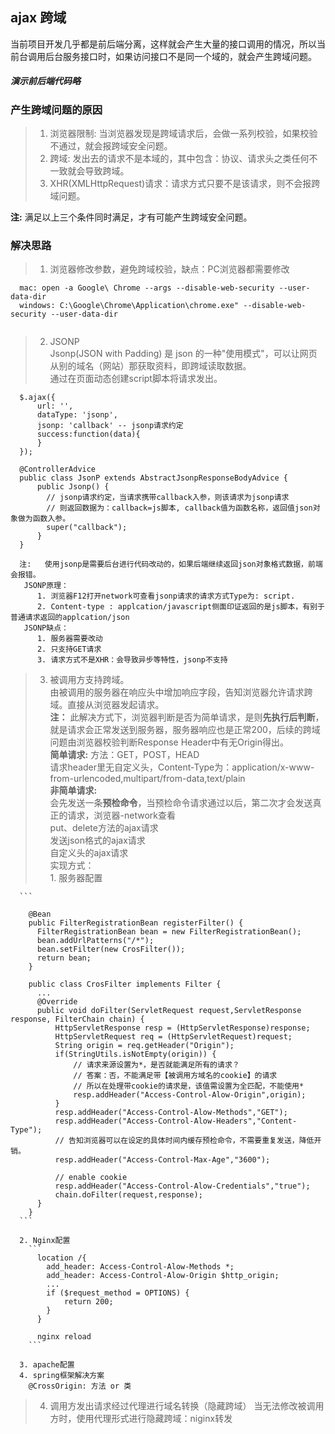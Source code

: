 ## ajax 跨域
当前项目开发几乎都是前后端分离，这样就会产生大量的接口调用的情况，所以当前台调用后台服务接口时，如果访问接口不是同一个域的，就会产生跨域问题。  

##### 演示前后端代码略  

### 产生跨域问题的原因    
>1. 浏览器限制: 当浏览器发现是跨域请求后，会做一系列校验，如果校验不通过，就会报跨域安全问题。  
>2. 跨域: 发出去的请求不是本域的，其中包含：协议、请求头之类任何不一致就会导致跨域。  
>3. XHR(XMLHttpRequest)请求：请求方式只要不是该请求，则不会报跨域问题。    

**注:**  满足以上三个条件同时满足，才有可能产生跨域安全问题。   

### 解决思路  
>1. 浏览器修改参数，避免跨域校验，缺点：PC浏览器都需要修改    
  ```  
    mac: open -a Google\ Chrome --args --disable-web-security --user-data-dir  
    windows: C:\Google\Chrome\Application\chrome.exe" --disable-web-security --user-data-dir  
    
 ```   
>2. JSONP  
Jsonp(JSON with Padding) 是 json 的一种"使用模式"，可以让网页从别的域名（网站）那获取资料，即跨域读取数据。  
通过在页面动态创建script脚本将请求发出。
```  
  $.ajax({
      url: '',
      dataType: 'jsonp',
      jsonp: 'callback' -- jsonp请求约定
      success:function(data){
      }
  });    
  
  @ControllerAdvice
  public class JsonP extends AbstractJsonpResponseBodyAdvice {
      public Jsonp() {
        // jsonp请求约定，当请求携带callback入参，则该请求为jsonp请求
        // 则返回数据为：callback=js脚本, callback值为函数名称，返回值json对象做为函数入参。
        super("callback");
      }
  }  
  
  注:   使用jsonp是需要后台进行代码改动的，如果后端继续返回json对象格式数据，前端会报错。  
   JSONP原理：  
      1. 浏览器F12打开network可查看jsonp请求的请求方式Type为: script.  
      2. Content-type : applcation/javascript侧面印证返回的是js脚本，有别于普通请求返回的applcation/json  
   JSONP缺点：
      1. 服务器需要改动  
      2. 只支持GET请求
      3. 请求方式不是XHR：会导致异步等特性，jsonp不支持 
```            
>3. 被调用方支持跨域。  
    由被调用的服务器在响应头中增加响应字段，告知浏览器允许请求跨域。直接从浏览器发起请求。  
    **注：** 此解决方式下，浏览器判断是否为简单请求，是则**先执行后判断**，就是请求会正常发送到服务器，服务器响应也是正常200，后续的跨域问题由浏览器校验判断Response Header中有无Origin得出。   
    **简单请求:** 
      方法：GET，POST，HEAD  
      请求header里无自定义头，Content-Type为：application/x-www-from-urlencoded,multipart/from-data,text/plain  
    **非简单请求:**  
      会先发送一条**预检命令**，当预检命令请求通过以后，第二次才会发送真正的请求，浏览器-network查看  
      put、delete方法的ajax请求  
      发送json格式的ajax请求  
      自定义头的ajax请求    
    实现方式：  
      1. 服务器配置    
      
      ```  
      
        @Bean  
        public FilterRegistrationBean registerFilter() {
          FilterRegistrationBean bean = new FilterRegistrationBean();
          bean.addUrlPatterns("/*");
          bean.setFilter(new CrosFilter());
          return bean;
        }
        
        public class CrosFilter implements Filter {
          ... 
          @Override
          public void doFilter(ServletRequest request,ServletResponse response, FilterChain chain) {
              HttpServletResponse resp = (HttpServletResponse)response;
              HttpServletRequest req = (HttpServletRequest)request;
              String origin = req.getHeader("Origin");
              if(StringUtils.isNotEmpty(origin)) {
                  // 请求来源设置为*，是否就能满足所有的请求？
                  // 答案：否，不能满足带【被调用方域名的cookie】的请求
                  // 所以在处理带cookie的请求是，该值需设置为全匹配，不能使用*
                  resp.addHeader("Access-Control-Alow-Origin",origin);
              }           
              resp.addHeader("Access-Control-Alow-Methods","GET");
              resp.addHeader("Access-Control-Alow-Headers","Content-Type");
              // 告知浏览器可以在设定的具体时间内缓存预检命令，不需要重复发送，降低开销。
              resp.addHeader("Access-Control-Max-Age","3600");
              
              // enable cookie
              resp.addHeader("Access-Control-Alow-Credentials","true");
              chain.doFilter(request,response);
          }
        }
      ```  
      
      2. Nginx配置    
        ```  
          location /{
            add_header: Access-Control-Alow-Methods *;
            add_header: Access-Control-Alow-Origin $http_origin;
            ...
            if ($request_method = OPTIONS) {
                return 200;
            }
          }  
          
          nginx reload
        ```  
        
      3. apache配置  
      4. spring框架解决方案  
        @CrossOrigin: 方法 or 类  
      
      
      
>4. 调用方发出请求经过代理进行域名转换（隐藏跨域）
    当无法修改被调用方时，使用代理形式进行隐藏跨域：niginx转发

